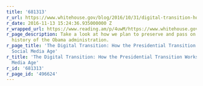 ```yaml
---
title: '681313'
r_url: https://www.whitehouse.gov/blog/2016/10/31/digital-transition-how-presidential-transition-works-social-media-age
r_date: 2016-11-13 15:24:36.935000000 Z
r_wrapped_url: https://www.reading.am/p/4uwM/https://www.whitehouse.gov/blog/2016/10/31/digital-transition-how-presidential-transition-works-social-media-age
r_page_description: Take a look at how we plan to preserve and pass on the digital
  history of the Obama administration.
r_page_title: 'The Digital Transition: How the Presidential Transition Works in the
  Social Media Age'
r_title: 'The Digital Transition: How the Presidential Transition Works in the Social
  Media Age'
r_id: '681313'
r_page_id: '496624'
---
```


